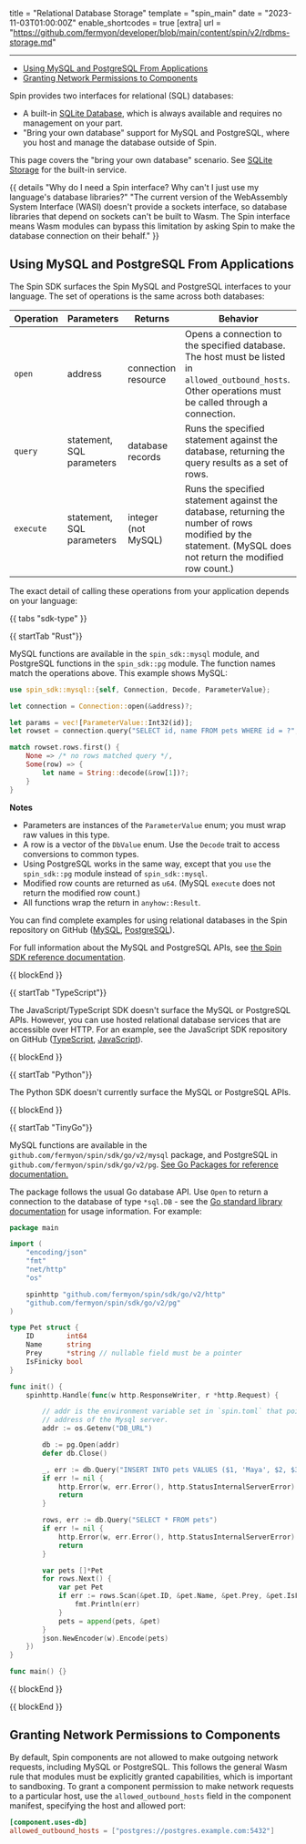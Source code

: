 title = "Relational Database Storage"
template = "spin_main"
date = "2023-11-03T01:00:00Z"
enable_shortcodes = true
[extra]
url = "https://github.com/fermyon/developer/blob/main/content/spin/v2/rdbms-storage.md"

---
- [Using MySQL and PostgreSQL From Applications](#using-mysql-and-postgresql-from-applications)
- [Granting Network Permissions to Components](#granting-network-permissions-to-components)

Spin provides two interfaces for relational (SQL) databases:

* A built-in [SQLite Database](./sqlite-api-guide), which is always available and requires no management on your part.
* "Bring your own database" support for MySQL and PostgreSQL, where you host and manage the database outside of Spin.

This page covers the "bring your own database" scenario.  See [SQLite Storage](./sqlite-api-guide) for the built-in service.

{{ details "Why do I need a Spin interface? Why can't I just use my language's database libraries?" "The current version of the WebAssembly System Interface (WASI) doesn't provide a sockets interface, so database libraries that depend on sockets can't be built to Wasm. The Spin interface means Wasm modules can bypass this limitation by asking Spin to make the database connection on their behalf." }}

## Using MySQL and PostgreSQL From Applications

The Spin SDK surfaces the Spin MySQL and PostgreSQL interfaces to your language. The set of operations is the same across both databases:

| Operation  | Parameters                 | Returns             | Behavior |
|------------|----------------------------|---------------------|----------|
| `open`     | address                    | connection resource | Opens a connection to the specified database. The host must be listed in `allowed_outbound_hosts`. Other operations must be called through a connection. |
| `query`    | statement, SQL parameters  | database records    | Runs the specified statement against the database, returning the query results as a set of rows. |
| `execute`  | statement, SQL parameters  | integer (not MySQL) | Runs the specified statement against the database, returning the number of rows modified by the statement.  (MySQL does not return the modified row count.) |

The exact detail of calling these operations from your application depends on your language:

{{ tabs "sdk-type" }}

{{ startTab "Rust"}}

MySQL functions are available in the `spin_sdk::mysql` module, and PostgreSQL functions in the `spin_sdk::pg` module. The function names match the operations above. This example shows MySQL:

```rust
use spin_sdk::mysql::{self, Connection, Decode, ParameterValue};

let connection = Connection::open(&address)?;

let params = vec![ParameterValue::Int32(id)];
let rowset = connection.query("SELECT id, name FROM pets WHERE id = ?", &params)?;

match rowset.rows.first() {
    None => /* no rows matched query */,
    Some(row) => {
        let name = String::decode(&row[1])?;
    }
}
```

**Notes**

* Parameters are instances of the `ParameterValue` enum; you must wrap raw values in this type.
* A row is a vector of the `DbValue` enum. Use the `Decode` trait to access conversions to common types.
* Using PostgreSQL works in the same way, except that you `use` the `spin_sdk::pg` module instead of `spin_sdk::mysql`.
* Modified row counts are returned as `u64`. (MySQL `execute` does not return the modified row count.)
* All functions wrap the return in `anyhow::Result`.

You can find complete examples for using relational databases in the Spin repository on GitHub ([MySQL](https://github.com/fermyon/spin/tree/main/examples/rust-outbound-mysql), [PostgreSQL](https://github.com/fermyon/spin/tree/main/examples/rust-outbound-pg)).

For full information about the MySQL and PostgreSQL APIs, see [the Spin SDK reference documentation](https://fermyon.github.io/rust-docs/spin/main/spin_sdk/index.html).

{{ blockEnd }}

{{ startTab "TypeScript"}}

The JavaScript/TypeScript SDK doesn't surface the MySQL or PostgreSQL APIs. However, you can use hosted relational database services that are accessible over HTTP. For an example, see the JavaScript SDK repository on GitHub ([TypeScript](https://github.com/fermyon/spin-js-sdk/tree/main/examples/typescript/planetscale), [JavaScript](https://github.com/fermyon/spin-js-sdk/tree/main/examples/javascript/planetscale)).

{{ blockEnd }}

{{ startTab "Python"}}

The Python SDK doesn't currently surface the MySQL or PostgreSQL APIs.

{{ blockEnd }}

{{ startTab "TinyGo"}}

MySQL functions are available in the `github.com/fermyon/spin/sdk/go/v2/mysql` package, and PostgreSQL in `github.com/fermyon/spin/sdk/go/v2/pg`. [See Go Packages for reference documentation.](https://pkg.go.dev/github.com/fermyon/spin/sdk/go/v2)

The package follows the usual Go database API. Use `Open` to return a connection to the database of type `*sql.DB` - see the [Go standard library documentation](https://pkg.go.dev/database/sql#DB) for usage information.  For example:

```go
package main

import (
	"encoding/json"
	"fmt"
	"net/http"
	"os"

	spinhttp "github.com/fermyon/spin/sdk/go/v2/http"
	"github.com/fermyon/spin/sdk/go/v2/pg"
)

type Pet struct {
	ID        int64
	Name      string
	Prey      *string // nullable field must be a pointer
	IsFinicky bool
}

func init() {
	spinhttp.Handle(func(w http.ResponseWriter, r *http.Request) {

		// addr is the environment variable set in `spin.toml` that points to the
		// address of the Mysql server.
		addr := os.Getenv("DB_URL")

		db := pg.Open(addr)
		defer db.Close()

		_, err := db.Query("INSERT INTO pets VALUES ($1, 'Maya', $2, $3);", int32(4), "bananas", true)
		if err != nil {
			http.Error(w, err.Error(), http.StatusInternalServerError)
			return
		}

		rows, err := db.Query("SELECT * FROM pets")
		if err != nil {
			http.Error(w, err.Error(), http.StatusInternalServerError)
			return
		}

		var pets []*Pet
		for rows.Next() {
			var pet Pet
			if err := rows.Scan(&pet.ID, &pet.Name, &pet.Prey, &pet.IsFinicky); err != nil {
				fmt.Println(err)
			}
			pets = append(pets, &pet)
		}
		json.NewEncoder(w).Encode(pets)
	})
}

func main() {}
```

{{ blockEnd }}

{{ blockEnd }}

## Granting Network Permissions to Components

By default, Spin components are not allowed to make outgoing network requests, including MySQL or PostgreSQL. This follows the general Wasm rule that modules must be explicitly granted capabilities, which is important to sandboxing. To grant a component permission to make network requests to a particular host, use the `allowed_outbound_hosts` field in the component manifest, specifying the host and allowed port:

```toml
[component.uses-db]
allowed_outbound_hosts = ["postgres://postgres.example.com:5432"]
```
